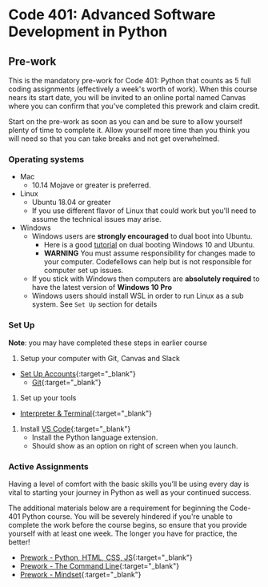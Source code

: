 # Code 401: Advanced Software Development in Python

## Pre-work

This is the mandatory pre-work for Code 401: Python that counts as 5 full coding assignments (effectively a week's worth of work).
When this course nears its start date, you will be invited to an online portal named Canvas where you can confirm that you've completed this prework and claim credit.

Start on the pre-work as soon as you can and be sure to allow yourself plenty of time to complete it.
Allow yourself more time than you think you will need so that you can take breaks and not get overwhelmed.

### Operating systems

- Mac
  - 10.14 Mojave or greater is preferred.
- Linux
  - Ubuntu 18.04 or greater
  - If you use different flavor of Linux that could work but you'll need to assume the technical issues may arise.
- Windows
  - Windows users are **strongly encouraged** to dual boot into Ubuntu.
    - Here is a good [tutorial](https://www.groovypost.com/howto/dual-boot-windows-10-linux/) on dual booting Windows 10 and Ubuntu.
    - **WARNING** You must assume responsibility for changes made to your computer. Codefellows can help but is not responsible for computer set up issues.
  - If you stick with Windows then computers are **absolutely required** to have the latest version of **Windows 10 Pro**
  - Windows users should install WSL in order to run Linux as a sub system. See `Set Up` section for details

### Set Up

**Note**: you may have completed these steps in earlier course
  
1. Setup your computer with Git, Canvas and Slack
  - [Set Up Accounts](https://codefellows.github.io/common_curriculum/prep_work/Setup_Your_Accounts){:target="_blank"}
    - [Git](https://git-scm.com/book/en/v2/Getting-Started-Installing-Git){:target="_blank"}
1. Set up your tools
  - [Interpreter & Terminal](./setup){:target="_blank"}
1. Install [VS Code](https://code.visualstudio.com/){:target="_blank"}
    - Install the Python language extension.
    - Should show as an option on right of screen when you launch.

### Active Assignments

Having a level of comfort with the basic skills you’ll be using every day is vital to starting your journey in Python as well as your continued success.

The additional materials below are a requirement for beginning the Code-401 Python course. You will be severely hindered if you're unable to complete the work before the course begins, so ensure that you provide yourself with at least one week. The longer you have for practice, the better!

- [Prework - Python, HTML, CSS, JS](./prework-python-html){:target="_blank"}
- [Prework - The Command Line](https://codefellows.github.io/common_curriculum/prep_work/Terminal){:target="_blank"}
- [Prework - Mindset](https://codefellows.github.io/common_curriculum/prep_work/Mindset){:target="_blank"}
